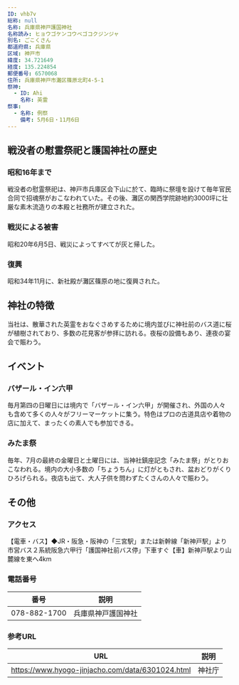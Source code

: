 ```yaml
---
ID: vhb7v
総称: null
名称: 兵庫県神戸護国神社
名称読み: ヒョウゴケンコウベゴコクジンジャ
別名: ごこくさん
都道府県: 兵庫県
区域: 神戸市
緯度: 34.721649
経度: 135.224854
郵便番号: 6570068
住所: 兵庫県神戸市灘区篠原北町4-5-1
祭神:
  - ID: Ahi
    名称: 英霊
祭事:
  - 名称: 例祭
    備考: 5月6日・11月6日
---
```


## 戦没者の慰霊祭祀と護国神社の歴史

### 昭和16年まで

戦没者の慰霊祭祀は、神戸市兵庫区会下山に於て、臨時に祭壇を設けて毎年官民合同で招魂祭がおこなわれていた。その後、灘区の関西学院跡地約3000坪に壮厳な素木流造りの本殿と社務所が建立された。

### 戦災による被害

昭和20年6月5日、戦災によってすべてが灰と帰した。

### 復興

昭和34年11月に、新社殿が灘区篠原の地に復興された。

## 神社の特徴

当社は、散華された英霊をおなぐさめするために境内並びに神社前のバス道に桜が植樹されており、多数の花見客が参拝に訪れる。夜桜の設備もあり、連夜の宴会で賑わう。

## イベント

### バザール・イン六甲

毎月第四の日曜日には境内で「バザール・イン六甲」が開催され、外国の人々も含めて多くの人々がフリーマーケットに集う。特色はプロの古道具店や着物の店に加えて、まったくの素人でも参加できる。

### みたま祭

毎年、7月の最終の金曜日と土曜日には、当神社鎮座記念「みたま祭」がとりおこなわれる。境内の大小多数の「ちょうちん」に灯がともされ、盆おどりがくりひろげられる。夜店も出て、大人子供を問わずたくさんの人々で賑わう。

## その他

### アクセス

【電車・バス】◆JR・阪急・阪神の「三宮駅」または新幹線「新神戸駅」より市営バス２系統阪急六甲行「護国神社前バス停」下車すぐ【車】新神戸駅より山麓線を東へ4km

### 電話番号

| 番号         | 説明               |
| ------------ | ------------------ |
| 078-882-1700 | 兵庫県神戸護国神社 |

### 参考URL

| URL                                              | 説明   |
| ------------------------------------------------ | ------ |
| https://www.hyogo-jinjacho.com/data/6301024.html | 神社庁 |
